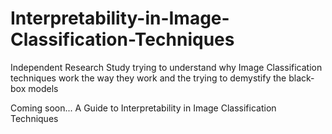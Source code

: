 # Interpretability-in-Image-Classification-Techniques
Independent Research Study trying to understand why Image Classification techniques work the way they work and the trying to demystify the black-box models

Coming soon... 
A Guide to Interpretability in Image Classification Techniques

<!-- (https://interpretability-in-image-classification-techniques.readthedocs.io/en/latest/) -->


